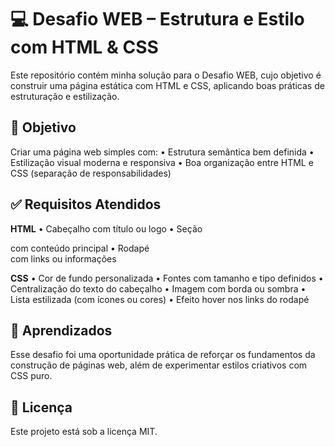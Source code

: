 # 💻 Desafio WEB – Estrutura e Estilo com HTML & CSS

Este repositório contém minha solução para o Desafio WEB, cujo objetivo é construir uma página estática com HTML e CSS, aplicando boas práticas de estruturação e estilização.

## 🎯 Objetivo

Criar uma página web simples com:
	•	Estrutura semântica bem definida
	•	Estilização visual moderna e responsiva
	•	Boa organização entre HTML e CSS (separação de responsabilidades)

## ✅ Requisitos Atendidos

**HTML**
	•	Cabeçalho com título ou logo
	•	Seção <main> com conteúdo principal
	•	Rodapé <footer> com links ou informações

**CSS**
	•	Cor de fundo personalizada
	•	Fontes com tamanho e tipo definidos
	•	Centralização do texto do cabeçalho
	•	Imagem com borda ou sombra
	•	Lista estilizada (com ícones ou cores)
	•	Efeito hover nos links do rodapé

## 🧠 Aprendizados

Esse desafio foi uma oportunidade prática de reforçar os fundamentos da construção de páginas web, além de experimentar estilos criativos com CSS puro.

## 📄 Licença

Este projeto está sob a licença MIT.
